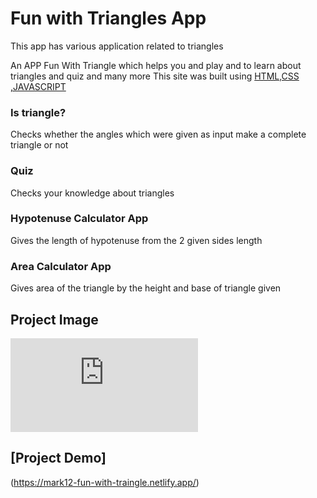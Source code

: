 



# Fun with Triangles App

This app has various application related to triangles 

An APP Fun With Triangle which helps you and play and to learn about triangles and quiz and many more 
This site was built using [HTML,CSS ,JAVASCRIPT]()

### Is triangle?
Checks whether the angles which were given as input make a complete triangle or not

### Quiz
Checks your knowledge about triangles

### Hypotenuse Calculator App
Gives the length of hypotenuse from the 2 given sides length 

### Area Calculator App
Gives area of the triangle by the height and base of triangle given

## Project Image
![alt text](https://mark12-fun-with-traingle.netlify.app/areaoftriangle.html)

## [Project Demo]
(https://mark12-fun-with-traingle.netlify.app/)
